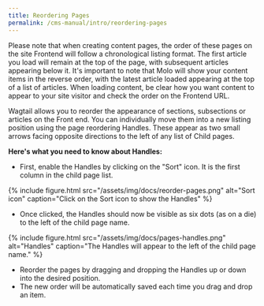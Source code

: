 ```yaml
---
title: Reordering Pages
permalink: /cms-manual/intro/reordering-pages
---
```


Please note that when creating content pages, the order of these pages on the site Frontend will follow a chronological listing format. The first article you load will remain at the top of the page, with subsequent articles appearing below it. It's important to note that Molo will show your content items in the reverse order, with the latest article loaded appearing at the top of a list of articles. When loading content, be clear how you want content to appear to your site visitor and check the order on the Frontend URL. 

Wagtail allows you to reorder the appearance of sections, subsections or articles on the Front end. You can individually move them into a new listing position using the page reordering Handles. These appear as two small arrows facing opposite directions to the left of any list of Child pages. 

**Here's what you need to know about Handles:**

- First, enable the Handles by clicking on the "Sort" icon. It is the first column in the child page list.

{% include figure.html src="/assets/img/docs/reorder-pages.png" alt="Sort icon" caption="Click on the Sort icon to show the Handles" %}

- Once clicked, the Handles should now be visible as six dots (as on a die) to the left of the child page name.

{% include figure.html src="/assets/img/docs/pages-handles.png" alt="Handles" caption="The Handles will appear to the left of the child page name." %}

- Reorder the pages by dragging and dropping the Handles up or down into the desired position.
- The new order will be automatically saved each time you drag and drop an item.